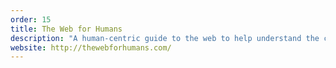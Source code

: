 ```yaml
---
order: 15
title: The Web for Humans
description: "A human-centric guide to the web to help understand the changing landscape for web content publishers."
website: http://thewebforhumans.com/
---
```

